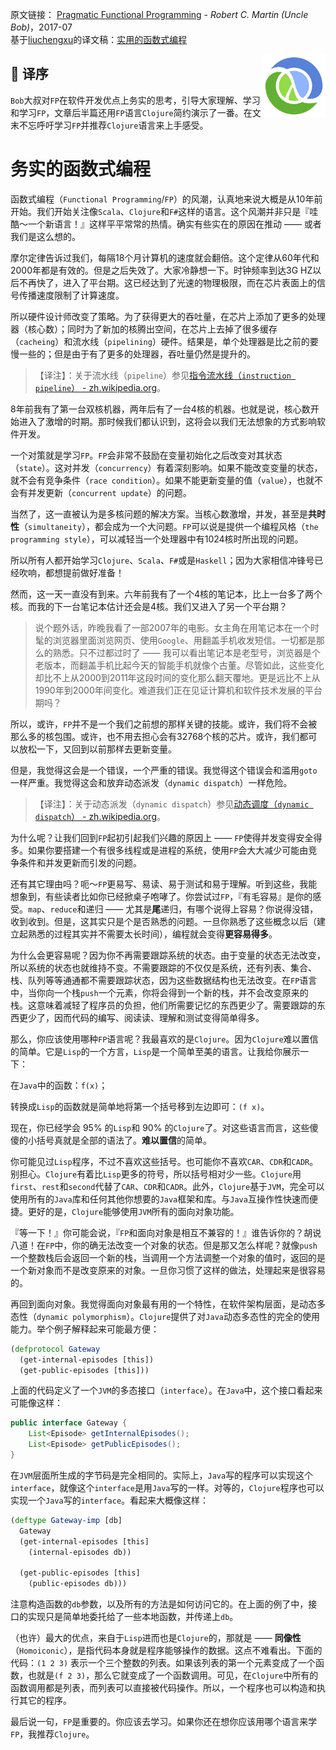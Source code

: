 原文链接： [Pragmatic Functional Programming](http://blog.cleancoder.com/uncle-bob/2017/07/11/PragmaticFunctionalProgramming.html) - _Robert C. Martin (Uncle Bob)_，2017-07  
基于[liuchengxu](https://www.jianshu.com/u/daf68451f175)的译文稿：[实用的函数式编程](https://www.jianshu.com/p/b14bdc4d1fd3)

<img src="clojure-logo.png" width="20%" align="right" >

## 🍎 译序

`Bob`大叔对`FP`在软件开发优点上务实的思考，引导大家理解、学习和学习`FP`，文章后半篇还用`FP`语言`Clojure`简约演示了一番。在文末不忘呼吁学习`FP`并推荐`Clojure`语言来上手感受。

# 务实的函数式编程

函数式编程（`Functional Programming`/`FP`）的风潮，认真地来说大概是从10年前开始。我们开始关注像`Scala`、`Clojure`和`F#`这样的语言。这个风潮并非只是『哇酷～一个新语言！』这样平平常常的热情。确实有些实在的原因在推动 —— 或者我们是这么想的。

摩尔定律告诉过我们，每隔18个月计算机的速度就会翻倍。这个定律从60年代和2000年都是有效的。但是之后失效了。大家冷静想一下。时钟频率到达3G HZ以后不再快了，进入了平台期。这已经达到了光速的物理极限，而在芯片表面上的信号传播速度限制了计算速度。

所以硬件设计师改变了策略。为了获得更大的吞吐量，在芯片上添加了更多的处理器（核心数）；同时为了新加的核腾出空间，在芯片上去掉了很多缓存（`cacheing`）和流水线（`pipelining`）硬件。结果是，单个处理器是比之前的要慢一些的；但是由于有了更多的处理器，吞吐量仍然是提升的。

> 【译注】：关于流水线（`pipeline`）参见[指令流水线（`instruction pipeline`） - zh.wikipedia.org](https://zh.wikipedia.org/wiki/%E6%8C%87%E4%BB%A4%E7%AE%A1%E7%B7%9A%E5%8C%96)。

8年前我有了第一台双核机器，两年后有了一台4核的机器。也就是说，核心数开始进入了激增的时期。那时候我们都认识到，这将会以我们无法想象的方式影响软件开发。

一个对策就是学习`FP`。`FP`会非常不鼓励在变量初始化之后改变对其状态（`state`）。这对并发（`concurrency`）有着深刻影响。如果不能改变变量的状态，就不会有竞争条件（`race condition`）。如果不能更新变量的值（`value`），也就不会有并发更新（`concurrent update`）的问题。

当然了，这一直被认为是多核问题的解决方案。当核心数激增，并发，甚至是**共时性**（`simultaneity`），都会成为一个大问题。`FP`可以说是提供一个编程风格（`the programming style`），可以减轻当一个处理器中有1024核时所出现的问题。

所以所有人都开始学习`Clojure`、`Scala`、`F#`或是`Haskell`；因为大家相信冲锋号已经吹响，都想提前做好准备！

然而，这一天一直没有到来。六年前我有了一个4核的笔记本，比上一台多了两个核。而我的下一台笔记本估计还会是4核。我们又进入了另一个平台期？

> 说个题外话，昨晚我看了一部2007年的电影。女主角在用笔记本在一个时髦的浏览器里面浏览网页、使用`Google`、用翻盖手机收发短信。一切都是那么的熟悉。只不过都过时了 —— 我可以看出笔记本是老型号，浏览器是个老版本，而翻盖手机比起今天的智能手机就像个古董。尽管如此，这些变化却比不上从2000到2011年这段时间的变化那么翻天覆地。更是远比不上从1990年到2000年间变化。难道我们正在见证计算机和软件技术发展的平台期吗？

所以，或许，`FP`并不是一个我们之前想的那样关键的技能。或许，我们将不会被那么多的核包围。或许，也不用去担心会有32768个核的芯片。或许，我们都可以放松一下，又回到以前那样去更新变量。

但是，我觉得这会是一个错误，一个严重的错误。我觉得这个错误会和滥用`goto`一样严重。我觉得这会和放弃动态派发（`dynamic dispatch`）一样危险。

> 【译注】：关于动态派发（`dynamic dispatch`）参见[动态调度（`dynamic dispatch`） - zh.wikipedia.org](https://zh.wikipedia.org/wiki/%E5%8A%A8%E6%80%81%E8%B0%83%E5%BA%A6)。

为什么呢？让我们回到`FP`起初引起我们兴趣的原因上 —— `FP`使得并发变得安全得多。如果你要搭建一个有很多线程或是进程的系统，使用`FP`会大大减少可能由竞争条件和并发更新而引发的问题。

还有其它理由吗？呃～`FP`更易写、易读、易于测试和易于理解。听到这些，我能想象到，有些读者比如你已经掀桌子咆哮了。你尝试过`FP`，『有毛容易』是你的感受。`map`、`reduce`和递归 —— 尤其是**尾**递归，有哪个说得上容易？你说得没错，收到收到。但是，这其实只是个是否熟悉的问题。一旦你熟悉了这些概念以后（建立起熟悉的过程其实并不需要太长时间），编程就会变得**更容易得多**。

为什么会更容易呢？因为你不再需要跟踪系统的状态。由于变量的状态无法改变，所以系统的状态也就维持不变。不需要跟踪的不仅仅是系统，还有列表、集合、栈、队列等等通通都不需要跟踪状态，因为这些数据结构也无法改变。在`FP`语言中，当你向一个栈`push`一个元素，你将会得到一个新的栈，并不会改变原来的栈。这意味着减轻了程序员的负担，他们所需要记忆的东西更少了。需要跟踪的东西更少了，因而代码的编写、阅读读、理解和测试变得简单得多。

那么，你应该使用哪种`FP`语言呢？我最喜欢的是`Clojure`。因为`Clojure`难以置信的简单。它是`Lisp`的一个方言，`Lisp`是一个简单至美的语言。让我给你展示一下：

在`Java`中的函数：`f(x)`；

转换成`Lisp`的函数就是简单地将第一个括号移到左边即可：`(f x)`。

现在，你已经学会 95% 的`Lisp`和 90% 的`Clojure`了。对这些语言而言，这些傻傻的小括号真就是全部的语法了。**难以置信**的简单。

你可能见过`Lisp`程序，不过不喜欢这些括号。也可能你不喜欢`CAR`、`CDR`和`CADR`。别担心。`Clojure`有着比`Lisp`更多的符号，所以括号相对少一些。`Clojure`用`first`、`rest`和`second`代替了`CAR`、`CDR`和`CADR`。此外，`Clojure`基于`JVM`，完全可以使用所有的`Java`库和任何其他你想要的`Java`框架和库。与`Java`互操作性快速而便捷。更好的是，`Clojure`能够使用`JVM`所有的面向对象功能。

『等一下！』你可能会说，『`FP`和面向对象是相互不兼容的！』谁告诉你的？胡说八道！在`FP`中，你的确无法改变一个对象的状态。但是那又怎么样呢？就像`push`一个整数栈后会返回一个新的栈，当调用一个方法调整一个对象的值时，返回的是一个新对象而不是改变原来的对象。一旦你习惯了这样的做法，处理起来是很容易的。

再回到面向对象。我觉得面向对象最有用的一个特性，在软件架构层面，是动态多态性（`dynamic polymorphism`）。`Clojure`提供了对`Java`动态多态性的完全的使用能力。举个例子解释起来可能最方便：

```clojure
(defprotocol Gateway
  (get-internal-episodes [this])
  (get-public-episodes [this]))
```

上面的代码定义了一个`JVM`的多态接口（`interface`）。在`Java`中，这个接口看起来可能像这样：

```java
public interface Gateway {
    List<Episode> getInternalEpisodes();
    List<Episode> getPublicEpisodes();
}
```

在`JVM`层面所生成的字节码是完全相同的。实际上，`Java`写的程序可以实现这个`interface`，就像这个`interface`是用`Java`写的一样。对等的，`Clojure`程序也可以实现一个`Java`写的`interface`。看起来大概像这样：

```clojure
(deftype Gateway-imp [db]
  Gateway
  (get-internal-episodes [this]
    (internal-episodes db))

  (get-public-episodes [this]
    (public-episodes db)))
```

注意构造函数的`db`参数，以及所有的方法是如何访问它的。在上面的例了中，接口的实现只是简单地委托给了一些本地函数，并传递上`db`。

（也许）最大的优点，来自于`Lisp`进而也是`Clojure`的，那就是 —— **同像性**（`Homoiconic`），是指代码本身就是程序能够操作的数据。这点不难看出。下面的代码：`(1 2 3)` 表示一个三个整数的列表。如果该列表的第一个元素变成了一个函数，也就是`(f 2 3)`，那么它就变成了一个函数调用。可见，在`Clojure`中所有的函数调用都是列表，而列表可以直接被代码操作。所以，一个程序也可以构造和执行其它的程序。

最后说一句，`FP`是重要的。你应该去学习。如果你还在想你应该用哪个语言来学`FP`，我推荐`Clojure`。

